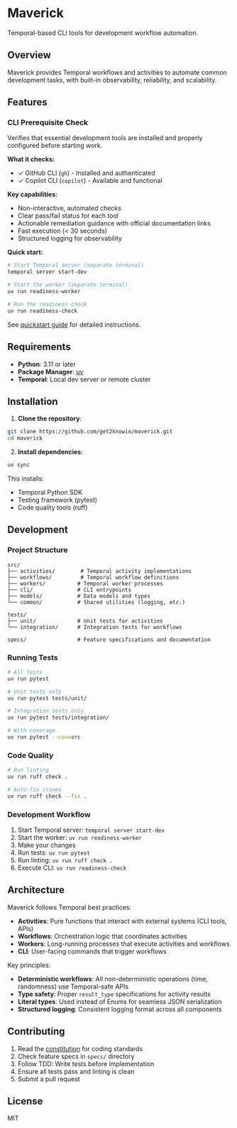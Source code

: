 # Maverick

Temporal-based CLI tools for development workflow automation.

## Overview

Maverick provides Temporal workflows and activities to automate common development tasks, with built-in observability, reliability, and scalability.

## Features

### CLI Prerequisite Check

Verifies that essential development tools are installed and properly configured before starting work.

**What it checks:**
- ✓ GitHub CLI (`gh`) - Installed and authenticated
- ✓ Copilot CLI (`copilot`) - Available and functional

**Key capabilities:**
- Non-interactive, automated checks
- Clear pass/fail status for each tool
- Actionable remediation guidance with official documentation links
- Fast execution (< 30 seconds)
- Structured logging for observability

**Quick start:**

```bash
# Start Temporal server (separate terminal)
temporal server start-dev

# Start the worker (separate terminal)
uv run readiness-worker

# Run the readiness check
uv run readiness-check
```

See [quickstart guide](specs/001-cli-prereq-check/quickstart.md) for detailed instructions.

## Requirements

- **Python**: 3.11 or later
- **Package Manager**: [uv](https://github.com/astral-sh/uv)
- **Temporal**: Local dev server or remote cluster

## Installation

1. **Clone the repository**:

```bash
git clone https://github.com/get2knowio/maverick.git
cd maverick
```

2. **Install dependencies**:

```bash
uv sync
```

This installs:
- Temporal Python SDK
- Testing framework (pytest)
- Code quality tools (ruff)

## Development

### Project Structure

```text
src/
├── activities/        # Temporal activity implementations
├── workflows/         # Temporal workflow definitions
├── workers/          # Temporal worker processes
├── cli/              # CLI entrypoints
├── models/           # Data models and types
└── common/           # Shared utilities (logging, etc.)

tests/
├── unit/             # Unit tests for activities
└── integration/      # Integration tests for workflows

specs/                # Feature specifications and documentation
```

### Running Tests

```bash
# All tests
uv run pytest

# Unit tests only
uv run pytest tests/unit/

# Integration tests only
uv run pytest tests/integration/

# With coverage
uv run pytest --cov=src
```

### Code Quality

```bash
# Run linting
uv run ruff check .

# Auto-fix issues
uv run ruff check --fix .
```

### Development Workflow

1. Start Temporal server: `temporal server start-dev`
2. Start the worker: `uv run readiness-worker`
3. Make your changes
4. Run tests: `uv run pytest`
5. Run linting: `uv run ruff check .`
6. Execute CLI: `uv run readiness-check`

## Architecture

Maverick follows Temporal best practices:

- **Activities**: Pure functions that interact with external systems (CLI tools, APIs)
- **Workflows**: Orchestration logic that coordinates activities
- **Workers**: Long-running processes that execute activities and workflows
- **CLI**: User-facing commands that trigger workflows

Key principles:
- **Deterministic workflows**: All non-deterministic operations (time, randomness) use Temporal-safe APIs
- **Type safety**: Proper `result_type` specifications for activity results
- **Literal types**: Used instead of Enums for seamless JSON serialization
- **Structured logging**: Consistent logging format across all components

## Contributing

1. Read the [constitution](.github/copilot-instructions.md) for coding standards
2. Check feature specs in `specs/` directory
3. Follow TDD: Write tests before implementation
4. Ensure all tests pass and linting is clean
5. Submit a pull request

## License

MIT

````
